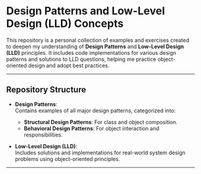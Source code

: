 # Design Patterns and Low-Level Design (LLD) Concepts

This repository is a personal collection of examples and exercises created to deepen my understanding of **Design Patterns** and **Low-Level Design (LLD)** principles. It includes code implementations for various design patterns and solutions to LLD questions, helping me practice object-oriented design and adopt best practices.

---

## Repository Structure

- **Design Patterns**:  
  Contains examples of all major design patterns, categorized into:
  <!-- - **Creational Design Patterns**: For object creation mechanisms. -->
  - **Structural Design Patterns**: For class and object composition.
  - **Behavioral Design Patterns**: For object interaction and responsibilities.

- **Low-Level Design (LLD)**:  
  Includes solutions and implementations for real-world system design problems using object-oriented principles.

---
